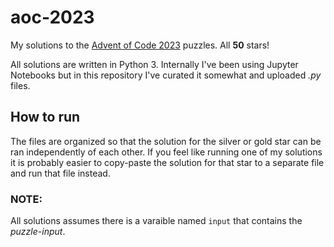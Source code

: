 # aoc-2023

My solutions to the [Advent of Code 2023](https://adventofcode.com/2023) puzzles. All **50** stars!

All solutions are written in Python 3. Internally I've been using Jupyter Notebooks but in this
repository I've curated it somewhat and uploaded *.py* files.

## How to run

The files are organized so that the solution for the silver or gold star can be ran independently
of each other. If you feel like running one of my solutions it is probably easier to copy-paste
the solution for that star to a separate file and run that file instead.

### NOTE:
All solutions assumes there is a varaible named `input` that contains the *puzzle-input*.
